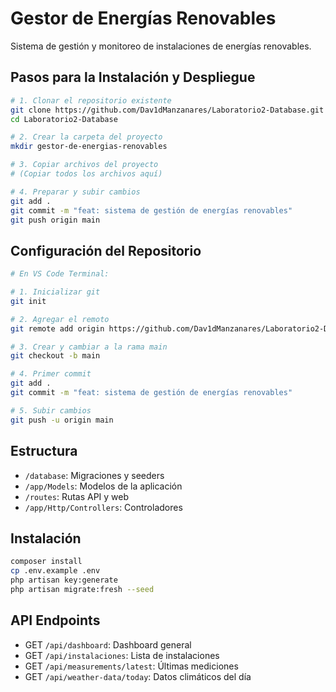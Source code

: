 # Gestor de Energías Renovables

Sistema de gestión y monitoreo de instalaciones de energías renovables.

## Pasos para la Instalación y Despliegue

```bash
# 1. Clonar el repositorio existente
git clone https://github.com/Dav1dManzanares/Laboratorio2-Database.git
cd Laboratorio2-Database

# 2. Crear la carpeta del proyecto
mkdir gestor-de-energias-renovables

# 3. Copiar archivos del proyecto
# (Copiar todos los archivos aquí)

# 4. Preparar y subir cambios
git add .
git commit -m "feat: sistema de gestión de energías renovables"
git push origin main
```

## Configuración del Repositorio
```bash
# En VS Code Terminal:

# 1. Inicializar git
git init

# 2. Agregar el remoto
git remote add origin https://github.com/Dav1dManzanares/Laboratorio2-Database.git

# 3. Crear y cambiar a la rama main
git checkout -b main

# 4. Primer commit
git add .
git commit -m "feat: sistema de gestión de energías renovables"

# 5. Subir cambios
git push -u origin main
```

## Estructura
- `/database`: Migraciones y seeders
- `/app/Models`: Modelos de la aplicación
- `/routes`: Rutas API y web
- `/app/Http/Controllers`: Controladores

## Instalación
```bash
composer install
cp .env.example .env
php artisan key:generate
php artisan migrate:fresh --seed
```

## API Endpoints
- GET `/api/dashboard`: Dashboard general
- GET `/api/instalaciones`: Lista de instalaciones
- GET `/api/measurements/latest`: Últimas mediciones
- GET `/api/weather-data/today`: Datos climáticos del día

